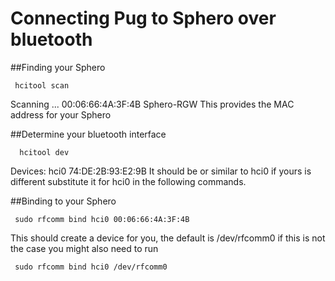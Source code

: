 # Connecting Pug to Sphero over bluetooth

##Finding your Sphero

     hcitool scan

Scanning ...
    00:06:66:4A:3F:4B   Sphero-RGW
This provides the MAC address for your Sphero

##Determine your bluetooth interface
     
      hcitool dev

Devices:
    hci0    74:DE:2B:93:E2:9B
It should be or similar to hci0 if yours is different substitute it for hci0 in the following commands.

##Binding to your Sphero

     sudo rfcomm bind hci0 00:06:66:4A:3F:4B

This should create a device for you, the default is /dev/rfcomm0 if this is not the case you might also need to run

     sudo rfcomm bind hci0 /dev/rfcomm0